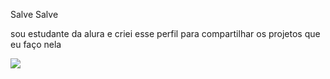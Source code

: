 Salve Salve

sou estudante da alura e criei esse perfil para compartilhar os projetos que eu faço nela


![]([link](https://tenor.com/pt-BR/view/manoel-gomes-caneta-azul-azul-caneta-de-olho-gif-27212417))
